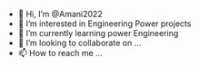 - 👋 Hi, I’m @Amani2022
- 👀 I’m interested in Engineering Power projects 
- 🌱 I’m currently learning power Engineering 
- 💞️ I’m looking to collaborate on ...
- 📫 How to reach me ...

<!---
Amani2022/Amani2022 is a ✨ special ✨ repository because its `README.md` (this file) appears on your GitHub profile.
You can click the Preview link to take a look at your changes.
--->
